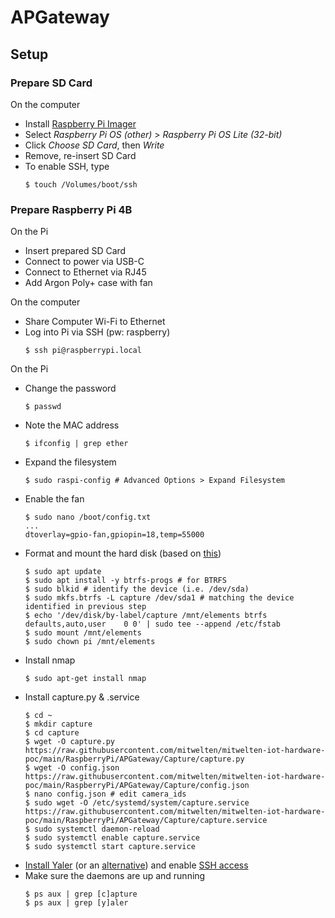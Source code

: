 # APGateway
## Setup
### Prepare SD Card
On the computer
- Install [Raspberry Pi Imager](https://www.raspberrypi.org/software/)
- Select _Raspberry Pi OS (other)_ > _Raspberry Pi OS Lite (32-bit)_
- Click _Choose SD Card_, then _Write_
- Remove, re-insert SD Card
- To enable SSH, type
    ```
    $ touch /Volumes/boot/ssh
    ```

### Prepare Raspberry Pi 4B
On the Pi
- Insert prepared SD Card
- Connect to power via USB-C
- Connect to Ethernet via RJ45
- Add Argon Poly+ case with fan

On the computer
- Share Computer Wi-Fi to Ethernet
- Log into Pi via SSH (pw: raspberry)
    ```
    $ ssh pi@raspberrypi.local
    ```

On the Pi
- Change the password
    ```
    $ passwd
    ```
- Note the MAC address
    ```
    $ ifconfig | grep ether
    ```
- Expand the filesystem
    ```
    $ sudo raspi-config # Advanced Options > Expand Filesystem
    ```
- Enable the fan
    ```
    $ sudo nano /boot/config.txt
    ...
    dtoverlay=gpio-fan,gpiopin=18,temp=55000
    ```
- Format and mount the hard disk (based on [this](https://www.raspberrypi.org/documentation/configuration/external-storage.md))
    ```
    $ sudo apt update
    $ sudo apt install -y btrfs-progs # for BTRFS
    $ sudo blkid # identify the device (i.e. /dev/sda)
    $ sudo mkfs.btrfs -L capture /dev/sda1 # matching the device identified in previous step
    $ echo '/dev/disk/by-label/capture /mnt/elements btrfs   defaults,auto,user    0 0' | sudo tee --append /etc/fstab
    $ sudo mount /mnt/elements
    $ sudo chown pi /mnt/elements
    ```
- Install nmap
    ```
    $ sudo apt-get install nmap
    ```
- Install capture.py & .service
    ```
    $ cd ~
    $ mkdir capture
    $ cd capture
    $ wget -O capture.py https://raw.githubusercontent.com/mitwelten/mitwelten-iot-hardware-poc/main/RaspberryPi/APGateway/Capture/capture.py
    $ wget -O config.json https://raw.githubusercontent.com/mitwelten/mitwelten-iot-hardware-poc/main/RaspberryPi/APGateway/Capture/config.json
    $ nano config.json # edit camera_ids
    $ sudo wget -O /etc/systemd/system/capture.service https://raw.githubusercontent.com/mitwelten/mitwelten-iot-hardware-poc/main/RaspberryPi/APGateway/Capture/capture.service
    $ sudo systemctl daemon-reload
    $ sudo systemctl enable capture.service
    $ sudo systemctl start capture.service
    ```
- [Install Yaler](https://yaler.net/raspberrypi) (or an [alternative](https://alternativeto.net/software/yaler/)) and enable [SSH access](https://yaler.net/raspberrypi#SSH)
- Make sure the daemons are up and running
    ```
    $ ps aux | grep [c]apture
    $ ps aux | grep [y]aler
    ```
